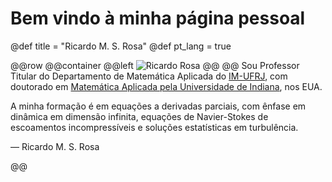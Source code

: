 # Bem vindo à minha página pessoal

@def title = "Ricardo M. S. Rosa"
@def pt_lang = true

@@row
@@container
@@left ![Ricardo Rosa](/assets/img/rrosamontealban_square_small.jpg) @@
@@
Sou Professor Titular do Departamento de Matemática Aplicada do [IM-UFRJ](www.im.ufrj.br), com doutorado em [Matemática Aplicada pela Universidade de Indiana](https://math.indiana.edu), nos EUA.

A minha formação é em equações a derivadas parciais, com ênfase em dinâmica em dimensão infinita, equações de Navier-Stokes de escoamentos incompressíveis e soluções estatísticas em turbulência.

&mdash; Ricardo M. S. Rosa
<!-- ~~~
<div style="clear: both"></div>
~~~ -->
@@
